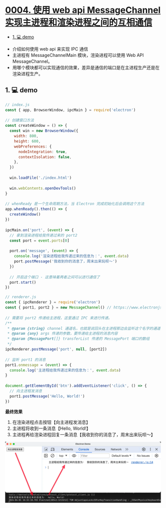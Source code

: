 # [0004. 使用 web api MessageChannel 实现主进程和渲染进程之间的互相通信](https://github.com/Tdahuyou/electron/tree/main/0004.%20%E4%BD%BF%E7%94%A8%20web%20api%20MessageChannel%20%E5%AE%9E%E7%8E%B0%E4%B8%BB%E8%BF%9B%E7%A8%8B%E5%92%8C%E6%B8%B2%E6%9F%93%E8%BF%9B%E7%A8%8B%E4%B9%8B%E9%97%B4%E7%9A%84%E4%BA%92%E7%9B%B8%E9%80%9A%E4%BF%A1)

<!-- region:toc -->
- [1. 💻 demo](#1--demo)
<!-- endregion:toc -->
- 介绍如何使用 web api 来实现 IPC 通信
- 主进程有 MessageChannelMain 模块，渲染进程可以使用 Web API MessageChannel。
- 用哪个模块都可以实现通信的效果，差异是通信的端口是在主进程生产还是在渲染进程生产。

## 1. 💻 demo

```js
// index.js
const { app, BrowserWindow, ipcMain } = require('electron')

// 创建窗口方法
const createWindow = () => {
  const win = new BrowserWindow({
    width: 800,
    height: 600,
    webPreferences: {
      nodeIntegration: true,
      contextIsolation: false,
    },
  })

  win.loadFile('./index.html')

  win.webContents.openDevTools()
}

// whenReady 是一个生命周期方法，当 Electron 完成初始化后会调用这个方法
app.whenReady().then(() => {
  createWindow()
})

ipcMain.on('port', (event) => {
  // 拿到渲染进程给我传递过来的 port2
  const port = event.ports[0]

  port.on('message', (event) => {
    console.log('渲染进程给我传递过来的信息为：', event.data)
    port.postMessage('我收到你的消息了，周末出来玩呗～')
  })

  // 开启这个端口 - 这意味着两者之间可以进行通信了
  port.start()
})
```

```js
// renderer.js
const { ipcRenderer } = require('electron')
const { port1, port2 } = new MessageChannel() // https://www.electronjs.org/zh/docs/latest/tutorial/message-ports/#messageports-in-the-main-process

// 需要将 port2 传递给主进程，这里通过 IPC 来进行传递。
/**
 * @param {string} channel 通道名，也就是说回头在主进程那边会监听这个名字的通道
 * @param {any} args 传递的参数，要传递给主进程的消息内容
 * @param {MessagePort[]} transferList 传递的 MessagePort 端口的数组
 */
ipcRenderer.postMessage('port', null, [port2])

// 监听 port1 的消息
port1.onmessage = (event) => {
  console.log('主进程给我传递过来的信息为：', event.data)
}

document.getElementById('btn').addEventListener('click', () => {
  // 向主进程发消息
  port1.postMessage('Hello, World!')
})
```

**最终效果**

1. 在渲染进程点击按钮【向主进程发消息】
2. 主进程将收到一条消息【Hello, World!】
3. 主进程再给渲染进程回复一条消息【我收到你的消息了，周末出来玩呗～】

![](md-imgs/2024-10-05-22-26-48.png)





